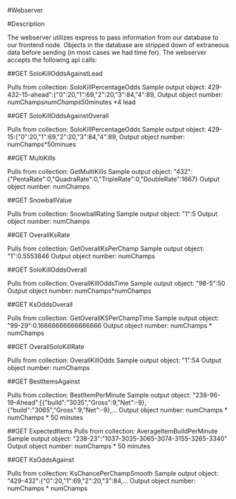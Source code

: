 #Webserver

#Description

The webserver utilizes express to pass information from our database to our frontend node.  Objects in the database are stripped down of extraneous data before sending (in most cases we had time for).
The webserver accepts the following api calls:

##GET SoloKillOddsAgainstLead 

Pulls from collection: SoloKillPercentageOdds 
Sample output object: 429-432-15-ahead":{"0":20,"1":69,"2":20,"3":84,"4":89,
Output object number: numChamps*numChamps*50minutes *4 lead


##GET SoloKillOddsAgainstOverall 

Pulls from collection: SoloKillPercentageOdds 
Sample output object: 429-15:{"0":20,"1":69,"2":20,"3":84,"4":89,
Output object number: numChamps*50minues

##GET MultiKills 

Pulls from collection: GetMultiKills 
Sample output object: "432":{"PentaRate":0,"QuadraRate":0,"TripleRate":0,"DoubleRate":1667}
Output object number: numChamps

##GET SnowballValue 

Pulls from collection: SnowballRating 
Sample output object: "1":5
Output object number: numChamps

##GET OverallKsRate 

Pulls from collection: GetOverallKsPerChamp 
Sample output object: "1":0.5553846
Output object number: numChamps

##GET SoloKillOddsOverall 

Pulls from collection: OverallKillOddsTime 
Sample output object: "98-5":50
Output object number: numChamps*numChamps
  
##GET KsOddsOverall 

Pulls from collection: GetOverallKSPerChampTime 
Sample output object: "99-29":0.16666666666666666
Output object number: numChamps * numChamps

##GET OverallSoloKillRate 

Pulls from collection: OverallKillOdds 
Sample output object: "1":54
Output object number: numChamps

##GET BestItemsAgainst 

Pulls from collection: BestItemPerMinute 
Sample output object: "238-96-19-Ahead":[{"build":"3035","Gross":9,"Net":-9},{"build":"3065","Gross":9,"Net":-9},...
Output object number: numChamps * numChamps * 50 minutes

##GET ExpectedItems 
Pulls from collection: AverageItemBuildPerMinute 
Sample output object: "238-23":"1037-3035-3065-3074-3155-3265-3340"
Output object number: numChamps * 50 minutes

##GET KsOddsAgainst 

Pulls from collection: KsChancePerChampSmooth 
Sample output object: "429-432":{"0":20,"1":69,"2":20,"3":84,...
Output object number: numChamps * numChamps
